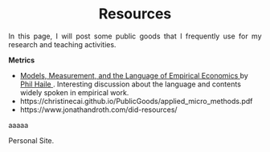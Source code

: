
<!-- # <center> Matías Reyes Labbé </center> -->
# <center> Resources </center>

<p align="justify">
In this page, I will post some public goods that I frequently use for my research and teaching activities.</p>


<p align="justify"> 
<b> Metrics </b>
<ul>
<li> <a href = "https://www.dropbox.com/s/8kwtwn30dyac18s/intro.pdf?dl=0"> Models, Measurement, and the Language of Empirical Economics </a> by <a href = "https://sites.google.com/view/philhaile/home"> Phil Haile </a>. Interesting discussion about the language and contents widely spoken in empirical work. </li>
<li> https://christinecai.github.io/PublicGoods/applied_micro_methods.pdf </li>
<li> https://www.jonathandroth.com/did-resources/ </li>
</ul>
</p>
aaaaa
<p align="justify>
<b> Software and code </b>

I mostly conduct my empirical analysis using Stata and R, so here I provide some int (...) 

<ul>
<li> https://github.com/leojahrens/fedistr </li>
<li> https://ignacioriveros1.github.io/r/2021/03/25/stargazer-for-amazing-academic-tables.html </li>
</ul>
</p>

Go back to [Personal Site.](https://mreyeslabbe.github.io/)
